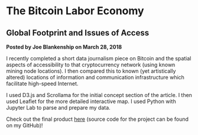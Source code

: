 # The Bitcoin Labor Economy

## Global Footprint and Issues of Access

**Posted by Joe Blankenship on March 28, 2018**

I recently completed a short data journalism piece on Bitcoin and the spatial aspects of accessibility to that cryptocurrency network (using known mining node locations). I then compared this to known (yet artistically altered) locations
of information and communication infrastructure which facilitate high-speed Internet.

I used D3.js and Scrollama for the initial concept section of the article. I then used Leaflet for the more detailed interactive map. I used Python with Jupyter Lab to parse and prepare my data.

Check out the final product [here](https://github.com/joeblankenship1/bitcoin_labor/ "https://github.com/joeblankenship1/bitcoin_labor") (source code for the project can be found on my GitHub)!

```{image} ../images/bitcoin_labor_link.jpg
```
